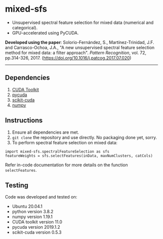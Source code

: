 # mixed-sfs

- Unsupervised spectral feature selection for mixed data (numerical and categorical). 
- GPU-accelerated using PyCUDA. 

**Developed using the paper**: Solorio-Fernández, S., Martínez-Trinidad, J.F. and Carrasco-Ochoa, J.A., "A new unsupervised spectral feature selection method for mixed data: a filter approach". *Pattern Recognition*, vol. 72, pp.314-326, 2017. (https://doi.org/10.1016/j.patcog.2017.07.020)

---

## Dependencies

1. [CUDA Toolkit](https://developer.nvidia.com/cuda-downloads)
2. [pycuda](https://pypi.org/project/pycuda/)
3. [scikit-cuda](https://pypi.org/project/scikit-cuda/)
4. [numpy](https://numpy.org/)

## Instructions

1. Ensure all dependencies are met. 
2. `git clone` the repository and use directly. No packaging done yet, sorry.
3. To perform spectral feature selection on mixed data:

```
import mixed-sfs.spectralFeatureSelection as sfs
featureWeights = sfs.selectFeatures(inData, maxNumClusters, catCols)
```

Refer in-code documentation for more details on the function `selectFeatures`. 

## Testing

Code was developed and tested on:
- Ubuntu 20.04.1
- python version 3.8.2
- numpy version 1.19.1
- CUDA toolkit version 11.0
- pycuda version 2019.1.2
- scikit-cuda version 0.5.3
